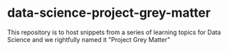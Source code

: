 # data-science-project-grey-matter
This repository is to host snippets from a series of learning topics for Data Science and we rightfully named it "Project Grey Matter"
